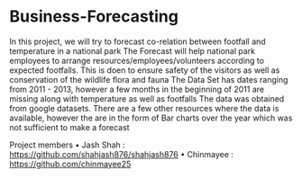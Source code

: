 # Business-Forecasting

In this project, we will try to forecast co-relation between footfall and temperature in a national park
The Forecast will help national park employees to arrange resources/employees/volunteers according to expected footfalls. This is doen to ensure safety of the visitors as well as conservation of the wildlife flora and fauna
The Data Set has dates ranging from 2011 - 2013, however a few months in the beginning of 2011 are missing along with temperature as well as footfalls
The data was obtained from google datasets. 
There are a few other resources where the  data is available, however the are in the form of Bar charts over the year which was not sufficient to make a forecast


Project members
•	Jash Shah : https://github.com/shahjash876/shahjash876
•	Chinmayee : https://github.com/chinmayee25

